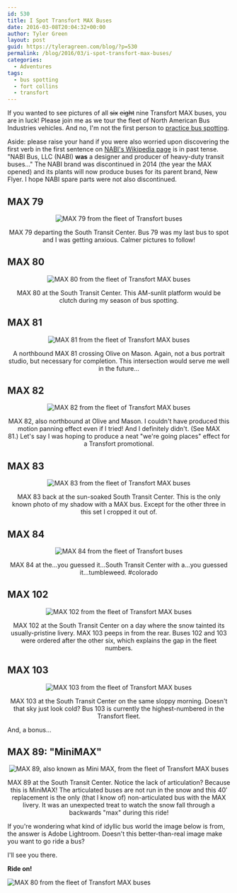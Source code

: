 ```yaml
---
id: 530
title: I Spot Transfort MAX Buses
date: 2016-03-08T20:04:32+00:00
author: Tyler Green
layout: post
guid: https://tyleragreen.com/blog/?p=530
permalink: /blog/2016/03/i-spot-transfort-max-buses/
categories:
  - Adventures
tags:
  - bus spotting
  - fort collins
  - transfort
---
```

If you wanted to see pictures of all <del>six</del> <del>eight</del> nine Transfort MAX buses, you are in luck! Please join me as we tour the fleet of North American Bus Industries vehicles. And no, I'm not the first person to <a href="http://www.citylab.com/commute/2014/01/bus-spotting-train-spotting-weirder/8021/" target="_blank">practice bus spotting</a>.

Aside: please raise your hand if you were also worried upon discovering the first verb in the first sentence on <a href="https://en.wikipedia.org/wiki/North_American_Bus_Industries" target="_blank">NABI's Wikipedia page</a> is in past tense. "NABI Bus, LLC (NABI) **was** a designer and producer of heavy-duty transit buses&#8230;" The NABI brand was discontinued in 2014 (the year the MAX opened) and its plants will now produce buses for its parent brand, New Flyer. I hope NABI spare parts were not also discontinued.

## MAX 79

<div style="text-align:center">
  <img src="/assets/img/2016-03-08/MAX_79.jpg" alt="MAX 79 from the fleet of Transfort buses" />
  
  <p class="wp-caption-text">
    MAX 79 departing the South Transit Center. Bus 79 was my last bus to spot and I was getting anxious. Calmer pictures to follow!
  </p>
</div>

## MAX 80

<div style="text-align:center">
  <img src="/assets/img/2016-03-08/MAX_80-2.jpg" alt="MAX 80 from the fleet of Transfort MAX buses" />
  
  <p class="wp-caption-text">
    MAX 80 at the South Transit Center. This AM-sunlit platform would be clutch during my season of bus spotting.
  </p>
</div>

## MAX 81

<div style="text-align:center">
  <img src="/assets/img/2016-03-08/MAX_81.jpg" alt="MAX 81 from the fleet of Transfort MAX buses" />
  
  <p class="wp-caption-text">
    A northbound MAX 81 crossing Olive on Mason. Again, not a bus portrait studio, but necessary for completion. This intersection would serve me well in the future&#8230;
  </p>
</div>

## MAX 82

<div style="text-align:center">
  <img src="/assets/img/2016-03-08/MAX_82.jpg" alt="MAX 82 from the fleet of Transfort MAX buses" />
  
  <p class="wp-caption-text">
    MAX 82, also northbound at Olive and Mason. I couldn't have produced this motion panning effect even if I tried! And I definitely didn't. (See MAX 81.) Let's say I was hoping to produce a neat "we're going places" effect for a Transfort promotional.
  </p>
</div>

## MAX 83

<div style="text-align:center">
  <img src="/assets/img/2016-03-08/MAX_83.jpg" alt="MAX 83 from the fleet of Transfort MAX buses" />
  
  <p class="wp-caption-text">
    MAX 83 back at the sun-soaked South Transit Center. This is the only known photo of my shadow with a MAX bus. Except for the other three in this set I cropped it out of.
  </p>
</div>

## MAX 84

<div style="text-align:center">
  <img src="/assets/img/2016-03-08/MAX_84.jpg" alt="MAX 84 from the fleet of Transfort buses" />
  
  <p class="wp-caption-text">
    MAX 84 at the&#8230;you guessed it&#8230;South Transit Center with a&#8230;you guessed it&#8230;tumbleweed. #colorado
  </p>
</div>

## MAX 102

<div style="text-align:center">
  <img src="/assets/img/2016-03-08/MAX_102.jpg" alt="MAX 102 from the fleet of Transfort MAX buses" />
  
  <p class="wp-caption-text">
    MAX 102 at the South Transit Center on a day where the snow tainted its usually-pristine livery. MAX 103 peeps in from the rear. Buses 102 and 103 were ordered after the other six, which explains the gap in the fleet numbers.
  </p>
</div>

## MAX 103

<div style="text-align:center">
  <img src="/assets/img/2016-03-08/MAX_103.jpg" alt="MAX 103 from the fleet of Transfort MAX buses" />
  
  <p class="wp-caption-text">
    MAX 103 at the South Transit Center on the same sloppy morning. Doesn't that sky just look cold? Bus 103 is currently the highest-numbered in the Transfort fleet.
  </p>
</div>

And, a bonus&#8230;

## MAX 89: "MiniMAX"

<div style="text-align:center">
  <img src="/assets/img/2016-03-08/MAX_89.jpg" alt="MAX 89, also known as Mini MAX, from the fleet of Transfort MAX buses" />
  
  <p class="wp-caption-text">
    MAX 89 at the South Transit Center. Notice the lack of articulation? Because this is MiniMAX! The articulated buses are not run in the snow and this 40&#8242; replacement is the only (that I know of) non-articulated bus with the MAX livery. It was an unexpected treat to watch the snow fall through a backwards "max" during this ride!
  </p>
</div>

If you're wondering what kind of idyllic bus world the image below is from, the answer is Adobe Lightroom. Doesn't this better-than-real image make you want to go ride a bus?

I'll see you there.

**Ride on!**

<img src="/assets/img/2016-03-08/MAX_80.jpg" alt="MAX 80 from the fleet of Transfort MAX buses" />
